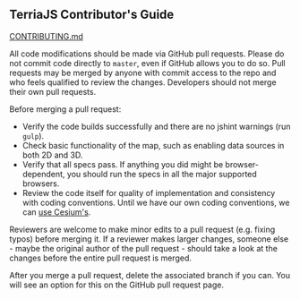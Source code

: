 ## TerriaJS Contributor's Guide

[CONTRIBUTING.md](/CONTRIBUTING.md)

All code modifications should be made via GitHub pull requests.  Please do not commit code directly to `master`, even if GitHub allows you to do so.  Pull requests may be merged by anyone with commit access to the repo and who feels qualified to review the changes.  Developers should not merge their own pull requests.

Before merging a pull request:
* Verify the code builds successfully and there are no jshint warnings (run `gulp`).
* Check basic functionality of the map, such as enabling data sources in both 2D and 3D.
* Verify that all specs pass.  If anything you did might be browser-dependent, you should run the specs in all the major supported browsers.
* Review the code itself for quality of implementation and consistency with coding conventions.  Until we have our own coding conventions, we can [use Cesium's](https://github.com/AnalyticalGraphicsInc/cesium/wiki/JavaScript-Coding-Conventions).

Reviewers are welcome to make minor edits to a pull request (e.g. fixing typos) before merging it.  If a reviewer makes larger changes, someone else - maybe the original author of the pull request - should take a look at the changes before the entire pull request is merged.

After you merge a pull request, delete the associated branch if you can.  You will see an option for this on the GitHub pull request page.
